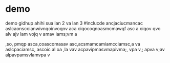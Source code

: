 # demo
demo gidhup
ahihi
sua lan 2 va lan 3
#inclucde
ancjaciucmancac
aslcaonscoianwivnqoinvoqnv
aca ciqocoqnoasmcmawqf
asc a oiqov qvo alv ajv lam vojq v amav  iams;vm a

 ,so, pmqp
 asca,coascomasav
 asc,acsmamcamiamcciamsc,a va
 aslcpaciamsc, ascoic al oa ,la vav
 acpavipmasvmapivma;, vpa v,; apva v;av
 alpavpamsvlamvpa v
 

